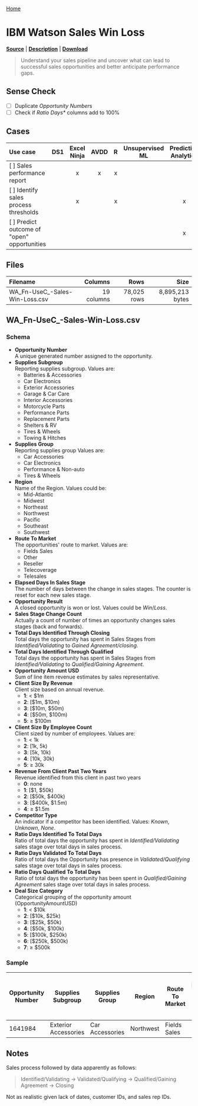 [Home](../README.md)

# IBM Watson Sales Win Loss

[**Source**](https://www.ibm.com/communities/analytics/watson-analytics-blog/guide-to-sample-datasets/) | [**Description**](https://www.ibm.com/communities/analytics/watson-analytics-blog/sales-win-loss-sample-dataset/) | [**Download**](https://community.watsonanalytics.com/wp-content/uploads/2015/04/WA_Fn-UseC_-Sales-Win-Loss.csv)

> Understand your sales pipeline and uncover what can lead to successful sales opportunities and better anticipate performance gaps.

## Sense Check

- [ ] Duplicate *Opportunity Number*s
- [ ] Check if *Ratio Days\** columns add to 100%

## Cases

| Use case | DS1 | Excel Ninja | AVDD | R | Unsupervised ML | Predictive Analytics |
|:---------|:---:|:-----------:|:----:|:-:|:---------------:|:--------------------:|
| [ ] Sales performance report |  | x | x | x |  |  |
| [ ] Identify sales process thresholds |  | x |  | x |  | x |
| [ ] Predict outcome of "open" opportunities |  |  |  |  |  | x |

## Files

| Filename | Columns | Rows | Size |
|:---------|--------:|-----:|-----:|
| WA_Fn-UseC_-Sales-Win-Loss.csv | 19 columns | 78,025 rows | 8,895,213 bytes |

## WA_Fn-UseC_-Sales-Win-Loss.csv

### Schema

* __Opportunity Number__<br/>
	A unique generated number assigned to the opportunity.
* __Supplies Subgroup__<br/>
	Reporting supplies subgroup. Values are:
	- Batteries & Accessories
	- Car Electronics
	- Exterior Accessories
	- Garage & Car Care
	- Interior Accessories
	- Motorcycle Parts
	- Performance Parts
	- Replacement Parts
	- Shelters & RV
	- Tires & Wheels
	- Towing & Hitches
* __Supplies Group__<br/>
	Reporting supplies group Values are: 
	- Car Accessories
	- Car Electronics
	- Performance & Non-auto
	- Tires & Wheels
* __Region__<br/>
	Name of the Region. Values could be:
	- Mid-Atlantic
	- Midwest
	- Northeast
	- Northwest
	- Pacific
	- Southeast
	- Southwest
* __Route To Market__<br/>
	The opportunities' route to market. Values are:
	- Fields Sales
	- Other
	- Reseller
	- Telecoverage
	- Telesales
* __Elapsed Days In Sales Stage__<br/>
	The number of days between the change in sales stages. The counter is reset for each new sales stage.
* __Opportunity Result__<br/>
	A closed opportunity is won or lost. Values could be *Win*/*Loss*.
* __Sales Stage Change Count__<br/>
	Actually a count of number of times an opportunity changes sales stages (back and forwards).
* __Total Days Identified Through Closing__<br/>
	Total days the opportunity has spent in Sales Stages from *Identified/Validating* to *Gained Agreement/closing*.
* __Total Days Identified Through Qualified__<br/>
	Total days the opportunity has spent in Sales Stages from *Identified/Validating* to *Qualified/Gaining Agreement*.
* __Opportunity Amount USD__<br/>
	Sum of line item revenue estimates by sales representative.
* __Client Size By Revenue__<br/>
	Client size based on annual revenue.
	- **1**: < \$1m
	- **2**: [\$1m, \$10m)
	- **3**: [\$10m, \$50m)
	- **4**: [\$50m, \$100m)
	- **5**: &ge; \$100m
* __Client Size By Employee Count__<br/>
	Client sized by number of employees. Values are:
	- **1**: < 1k
	- **2**: [1k, 5k)
	- **3**: [5k, 10k)
	- **4**: [10k, 30k)
	- **5**: &ge; 30k
* __Revenue From Client Past Two Years__<br/>
	Revenue identified from this client in past two years
	- **0**: none
	- **1**: [\$1, \$50k) 
	- **2**: [\$50k, \$400k) 
	- **3**: [\$400k, \$1.5m) 
	- **4**: &ge; \$1.5m
* __Competitor Type__<br/>
	An indicator if a competitor has been identified. Values: *Known*, *Unknown*, *None*.
* __Ratio Days Identified To Total Days__<br/>
	Ratio of total days the opportunity has spent in *Identified/Validating* sales stage over total days in sales process.
* __Ratio Days Validated To Total Days__<br/>
	Ratio of total days the Opportunity has presence in *Validated/Qualifying* sales stage over total days in sales process.
* __Ratio Days Qualified To Total Days__<br/>
	Ratio of total days the opportunity has been spent in *Qualified/Gaining Agreement* sales stage over total days in sales process.
* __Deal Size Category__<br/>
	Categorical grouping of the opportunity amount (OpportunityAmountUSD)
	- **1**: < \$10k 
	- **2**: [\$10k, \$25k)
	- **3**: [\$25k, \$50k)
	- **4**: [\$50k, \$100k)
	- **5**: [\$100k, \$250k)
	- **6**: [\$250k, \$500k)
	- **7**: &ge; \$500k

### Sample

| Opportunity Number | Supplies Subgroup | Supplies Group | Region | Route To Market | Elapsed Days In Sales Stage | Opportunity Result | Sales Stage Change Count | Total Days Identified Through Closing | Total Days Identified Through Qualified | Opportunity Amount USD | Client Size By Revenue | Client Size By Employee Count | Revenue From Client Past Two Years | Competitor Type | Ratio Days Identified To Total Days | Ratio Days Validated To Total Days | Ratio Days Qualified To Total Days | Deal Size Category |
|---|---|---|---|---|---|---|---|---|---|---|---|---|---|---|---|---|---|---|
| 1641984	| Exterior Accessories | Car Accessories | Northwest | Fields Sales | 76 | Won | 13 | 104 | 101 | 0 | 5 | 5 | 0 | Unknown | 0.69636 | 0.113985 | 0.154215 | 1 |

## Notes

Sales process followed by data apparently as follows:

> Identified/Validating &rarr; Validated/Qualifying &rarr; Qualified/Gaining Agreement &rarr; Closing

Not as realistic given lack of dates, customer IDs, and sales rep IDs.
